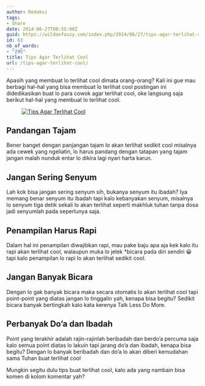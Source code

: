 ```yaml
---
author: Redaksi
tags:
- Share
date: 2014-06-27T08:55:00Z
guid: https://wildanfauzy.com/index.php/2014/06/27/tips-agar-terlihat-cool/
id: 63
nb_of_words:
- "295"
title: Tips Agar Terlihat Cool
url: /tips-agar-terlihat-cool/
---
```


<p class="has-drop-cap">
  Apasih yang membuat lo terlihat cool dimata orang-orang? Kali ini gue mau berbagi hal-hal yang bisa membuat lo terlihat cool postingan ini didedikasikan buat lo para cowok agar terlihat cool, oke langsung saja berikut hal-hal yang membuat lo terlihat cool. &nbsp;
</p><figure class="wp-block-image size-large">

[<img src="https://wildanfauzyart.files.wordpress.com/2014/06/729b9-afe43-johnny-depp-1-jpg.jpg?w=768" alt="Tips Agar Terlihat Cool" title="Tips Agar Terlihat Cool" data-recalc-dims="1" />](https://wildanfauzyart.files.wordpress.com/2014/06/729b9-afe43-johnny-depp-1-jpg.jpg?w=768)</figure> 

## Pandangan Tajam

Bener banget dengan panjangan tajam lo akan terlihat sedikit cool misalnya ada cewek yang ngeliatin, lo harus pandang dengan tatapan yang tajam jangan malah nunduk entar lo dikira lagi nyari harta karun.

## Jangan Sering Senyum

Lah kok bisa jangan sering senyum sih, bukanya senyum itu ibadah? Iya memang benar senyum itu ibadah tapi kalo kebanyakan senyum, misalnya lo senyum tiga detik sekali lo akan terlihat seperti makhluk tuhan tanpa dosa jadi senyumlah pada seperlunya saja.

## Penampilan Harus Rapi

Dalam hal ini penampilan diwajibkan rapi, mau pake baju apa aja kek kalo itu rapi akan terlihat cool, walaupun muka lo jelek *bicara pada diri sendiri 😀 tapi kalo penampilan lo rapi lo akan terlihat sedikit cool.

## Jangan Banyak Bicara

Dengan lo gak banyak bicara maka secara otomatis lo akan terlihat cool tapi point-point yang diatas jangan lo tinggalin yah, kenapa bisa begitu? Sedikit bicara banyak bertingkah kalo kata kerenya Talk Less Do More.

## Perbanyak Do&#8217;a dan Ibadah

Point yang terakhir adalah rajin-rajinlah beribadah dan berdo&#8217;a percuma saja kalo semua point diatas lo lakuin tapi jarang do&#8217;a dan ibadah, kenapa bisa begitu? Dengan lo banyak beribadah dan do&#8217;a lo akan diberi kemudahan sama Tuhan buat terlihat cool

Mungkin segitu dulu tips buat terlihat cool, kalo ada yang nambain bisa komen di kolom komentar yah?